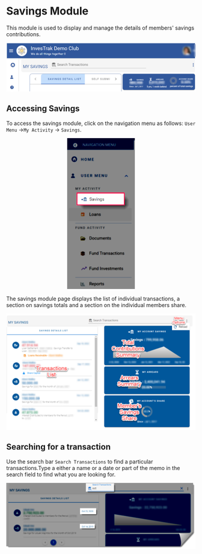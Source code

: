 # Savings Module
This module is used to display and manage the details of members' savings contributions. 
<p align="center">
    <img src="images/3.0_Savings_Banner.png" alt="Savings Banner">
</p>

## Accessing Savings

To access the savings module, click on the navigation menu as follows: `User Menu` ->`My Activity` -> `Savings`.

<p align="center">
    <img src="images/3.1.1_Savings_Menu.png" height="400px" alt="Savings menu">
</p>
The savings module page displays the list of individual transactions, a section on savings totals and a section on the individual members share.


<p align="center">
    <img src="images/3.1.1_Savings_Page.png" alt="Savings page">
</p>



## Searching for a transaction

Use the search bar `Search Transactions` to find a particular transactions.Type a either a name or a date or part of the memo in the search field to find what you are looking for.


<p align="center">
    <img src="images/3.1.3_Search_Savings_Page.png" alt="SearchSavings page">
</p>

